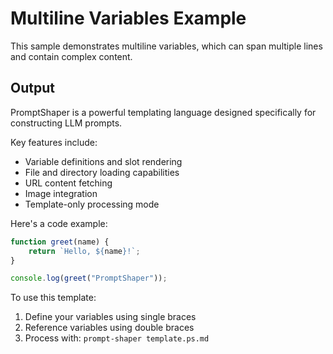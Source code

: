 # Multiline Variables Example

This sample demonstrates multiline variables, which can span multiple lines and contain complex content.

## Output

PromptShaper is a powerful templating language designed specifically for constructing LLM prompts.

Key features include:
- Variable definitions and slot rendering
- File and directory loading capabilities  
- URL content fetching
- Image integration
- Template-only processing mode

Here's a code example:

```javascript
function greet(name) {
    return `Hello, ${name}!`;
}

console.log(greet("PromptShaper"));
```

To use this template:

1. Define your variables using single braces
2. Reference variables using double braces
3. Process with: `prompt-shaper template.ps.md`
